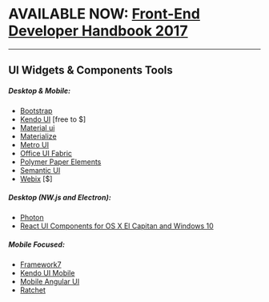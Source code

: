 # AVAILABLE NOW: [Front-End Developer Handbook 2017](https://www.gitbook.com/book/frontendmasters/front-end-handbook-2017/details)

***

## UI Widgets & Components Tools 

##### Desktop & Mobile:

* [Bootstrap](http://getbootstrap.com/components/)
* [Kendo UI](http://www.telerik.com/kendo-ui) [free to $]
* [Material ui](http://material-ui.com/)
* [Materialize](http://materializecss.com/)
* [Metro UI](http://metroui.org.ua/)
* [Office UI Fabric](http://dev.office.com/fabric)
* [Polymer Paper Elements](https://elements.polymer-project.org/browse?package=paper-elements)
* [Semantic UI](http://semantic-ui.com/)
* [Webix](http://webix.com/) [$]

##### Desktop (NW.js and Electron):

* [Photon](http://photonkit.com/)
* [React UI Components for OS X El Capitan and Windows 10](http://gabrielbull.github.io/react-desktop/)

##### Mobile Focused:

* [Framework7](http://www.idangero.us/framework7)
* [Kendo UI Mobile](http://demos.telerik.com/kendo-ui/m/index)
* [Mobile Angular UI](http://mobileangularui.com/)
* [Ratchet](http://goratchet.com/)






































 






